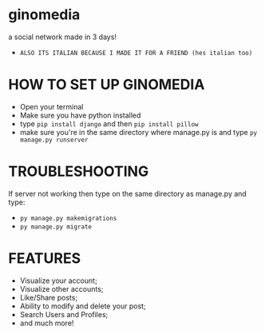 # ginomedia
a social network made in 3 days!
- `ALSO ITS ITALIAN BECAUSE I MADE IT FOR A FRIEND (hes italian too)`
# HOW TO SET UP GINOMEDIA
- Open your terminal
- Make sure you have python installed
- type `pip install django` and then `pip install pillow`
- make sure you're in the same directory where manage.py is and type `py manage.py runserver`
# TROUBLESHOOTING
If server not working then type on the same directory as manage.py and type:
- `py manage.py makemigrations`
- `py manage.py migrate`



# FEATURES
- Visualize your account;
- Visualize other accounts;
- Like/Share posts;
- Ability to modify and delete your post;
- Search Users and Profiles;
- and much more!
